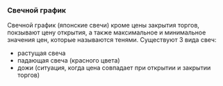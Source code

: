 ### Свечной график 
Свечной график (японские свечи) кроме цены закрытия торгов, покзывают цену открытия, а также максимальное и минимальное значения цен, которые называются тенями. Существуют 3 вида свеч:
- растущая свеча
- падающая свеча (красного цвета)
- дожи (ситуация, когда цена совпадает при открытии и закрытии торгов)